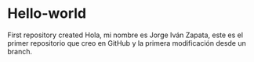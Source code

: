 # Hello-world
First repository created
Hola, mi nombre es Jorge Iván Zapata, este es el primer repositorio que creo en GitHub y la primera modificación desde un branch.
